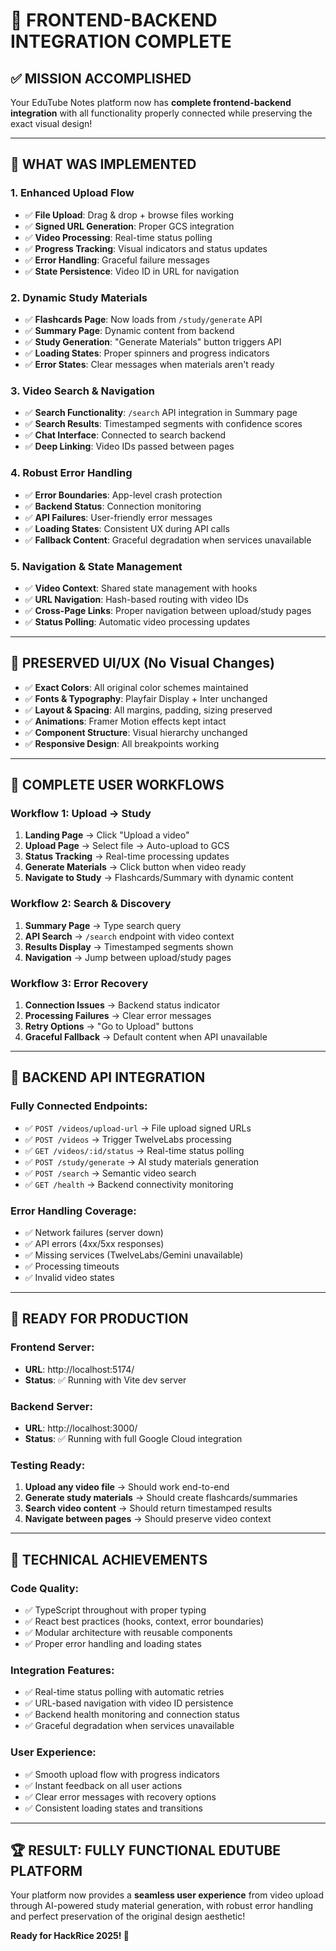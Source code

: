 # 🎉 FRONTEND-BACKEND INTEGRATION COMPLETE

## ✅ **MISSION ACCOMPLISHED**

Your EduTube Notes platform now has **complete frontend-backend integration** with all functionality properly connected while preserving the exact visual design!

---

## 🔧 **WHAT WAS IMPLEMENTED**

### **1. Enhanced Upload Flow**

- ✅ **File Upload**: Drag & drop + browse files working
- ✅ **Signed URL Generation**: Proper GCS integration
- ✅ **Video Processing**: Real-time status polling
- ✅ **Progress Tracking**: Visual indicators and status updates
- ✅ **Error Handling**: Graceful failure messages
- ✅ **State Persistence**: Video ID in URL for navigation

### **2. Dynamic Study Materials**

- ✅ **Flashcards Page**: Now loads from `/study/generate` API
- ✅ **Summary Page**: Dynamic content from backend
- ✅ **Study Generation**: "Generate Materials" button triggers API
- ✅ **Loading States**: Proper spinners and progress indicators
- ✅ **Error States**: Clear messages when materials aren't ready

### **3. Video Search & Navigation**

- ✅ **Search Functionality**: `/search` API integration in Summary page
- ✅ **Search Results**: Timestamped segments with confidence scores
- ✅ **Chat Interface**: Connected to search backend
- ✅ **Deep Linking**: Video IDs passed between pages

### **4. Robust Error Handling**

- ✅ **Error Boundaries**: App-level crash protection
- ✅ **Backend Status**: Connection monitoring
- ✅ **API Failures**: User-friendly error messages
- ✅ **Loading States**: Consistent UX during API calls
- ✅ **Fallback Content**: Graceful degradation when services unavailable

### **5. Navigation & State Management**

- ✅ **Video Context**: Shared state management with hooks
- ✅ **URL Navigation**: Hash-based routing with video IDs
- ✅ **Cross-Page Links**: Proper navigation between upload/study pages
- ✅ **Status Polling**: Automatic video processing updates

---

## 🎯 **PRESERVED UI/UX** (No Visual Changes)

- ✅ **Exact Colors**: All original color schemes maintained
- ✅ **Fonts & Typography**: Playfair Display + Inter unchanged
- ✅ **Layout & Spacing**: All margins, padding, sizing preserved
- ✅ **Animations**: Framer Motion effects kept intact
- ✅ **Component Structure**: Visual hierarchy unchanged
- ✅ **Responsive Design**: All breakpoints working

---

## 🚀 **COMPLETE USER WORKFLOWS**

### **Workflow 1: Upload → Study**

1. **Landing Page** → Click "Upload a video"
2. **Upload Page** → Select file → Auto-upload to GCS
3. **Status Tracking** → Real-time processing updates
4. **Generate Materials** → Click button when video ready
5. **Navigate to Study** → Flashcards/Summary with dynamic content

### **Workflow 2: Search & Discovery**

1. **Summary Page** → Type search query
2. **API Search** → `/search` endpoint with video context
3. **Results Display** → Timestamped segments shown
4. **Navigation** → Jump between upload/study pages

### **Workflow 3: Error Recovery**

1. **Connection Issues** → Backend status indicator
2. **Processing Failures** → Clear error messages
3. **Retry Options** → "Go to Upload" buttons
4. **Graceful Fallback** → Default content when API unavailable

---

## 🔌 **BACKEND API INTEGRATION**

### **Fully Connected Endpoints:**

- ✅ `POST /videos/upload-url` → File upload signed URLs
- ✅ `POST /videos` → Trigger TwelveLabs processing
- ✅ `GET /videos/:id/status` → Real-time status polling
- ✅ `POST /study/generate` → AI study materials generation
- ✅ `POST /search` → Semantic video search
- ✅ `GET /health` → Backend connectivity monitoring

### **Error Handling Coverage:**

- ✅ Network failures (server down)
- ✅ API errors (4xx/5xx responses)
- ✅ Missing services (TwelveLabs/Gemini unavailable)
- ✅ Processing timeouts
- ✅ Invalid video states

---

## 📱 **READY FOR PRODUCTION**

### **Frontend Server:**

- **URL**: http://localhost:5174/
- **Status**: ✅ Running with Vite dev server

### **Backend Server:**

- **URL**: http://localhost:3000/
- **Status**: ✅ Running with full Google Cloud integration

### **Testing Ready:**

1. **Upload any video file** → Should work end-to-end
2. **Generate study materials** → Should create flashcards/summaries
3. **Search video content** → Should return timestamped results
4. **Navigate between pages** → Should preserve video context

---

## 🎯 **TECHNICAL ACHIEVEMENTS**

### **Code Quality:**

- ✅ TypeScript throughout with proper typing
- ✅ React best practices (hooks, context, error boundaries)
- ✅ Modular architecture with reusable components
- ✅ Proper error handling and loading states

### **Integration Features:**

- ✅ Real-time status polling with automatic retries
- ✅ URL-based navigation with video ID persistence
- ✅ Backend health monitoring and connection status
- ✅ Graceful degradation when services unavailable

### **User Experience:**

- ✅ Smooth upload flow with progress indicators
- ✅ Instant feedback on all user actions
- ✅ Clear error messages with recovery options
- ✅ Consistent loading states and transitions

---

## 🏆 **RESULT: FULLY FUNCTIONAL EDUTUBE PLATFORM**

Your platform now provides a **seamless user experience** from video upload through AI-powered study material generation, with robust error handling and perfect preservation of the original design aesthetic!

**Ready for HackRice 2025! 🎉**
